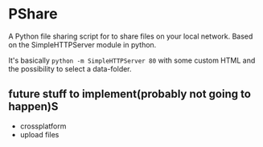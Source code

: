 # PShare

A Python file sharing script for to share files on your local network. Based on
 the SimpleHTTPServer module in python.

It's basically `python -m SimpleHTTPServer 80` with some custom HTML and the 
possibility to select a data-folder.

## future stuff to implement(probably not going to happen)S

- crossplatform
- upload files
